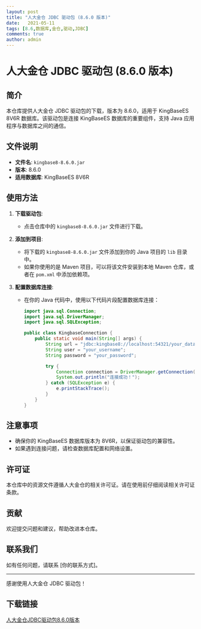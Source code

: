 ```yaml
---
layout: post
title: "人大金仓 JDBC 驱动包 (8.6.0 版本)"
date:   2021-05-11
tags: [8.6,数据库,金仓,驱动,JDBC]
comments: true
author: admin
---
```

# 人大金仓 JDBC 驱动包 (8.6.0 版本)

## 简介

本仓库提供人大金仓 JDBC 驱动包的下载，版本为 8.6.0，适用于 KingBaseES 8V6R 数据库。该驱动包是连接 KingBaseES 数据库的重要组件，支持 Java 应用程序与数据库之间的通信。

## 文件说明

- **文件名**: `kingbase8-8.6.0.jar`
- **版本**: 8.6.0
- **适用数据库**: KingBaseES 8V6R

## 使用方法

1. **下载驱动包**:
   - 点击仓库中的 `kingbase8-8.6.0.jar` 文件进行下载。

2. **添加到项目**:
   - 将下载的 `kingbase8-8.6.0.jar` 文件添加到你的 Java 项目的 `lib` 目录中。
   - 如果你使用的是 Maven 项目，可以将该文件安装到本地 Maven 仓库，或者在 `pom.xml` 中添加依赖项。

3. **配置数据库连接**:
   - 在你的 Java 代码中，使用以下代码片段配置数据库连接：

     ```java
     import java.sql.Connection;
     import java.sql.DriverManager;
     import java.sql.SQLException;

     public class KingbaseConnection {
         public static void main(String[] args) {
             String url = "jdbc:kingbase8://localhost:54321/your_database";
             String user = "your_username";
             String password = "your_password";

             try {
                 Connection connection = DriverManager.getConnection(url, user, password);
                 System.out.println("连接成功！");
             } catch (SQLException e) {
                 e.printStackTrace();
             }
         }
     }
     ```

## 注意事项

- 确保你的 KingBaseES 数据库版本为 8V6R，以保证驱动包的兼容性。
- 如果遇到连接问题，请检查数据库配置和网络设置。

## 许可证

本仓库中的资源文件遵循人大金仓的相关许可证。请在使用前仔细阅读相关许可证条款。

## 贡献

欢迎提交问题和建议，帮助改进本仓库。

## 联系我们

如有任何问题，请联系 [你的联系方式]。

---

感谢使用人大金仓 JDBC 驱动包！

## 下载链接

[人大金仓JDBC驱动包8.6.0版本](https://pan.quark.cn/s/9594b5194580)